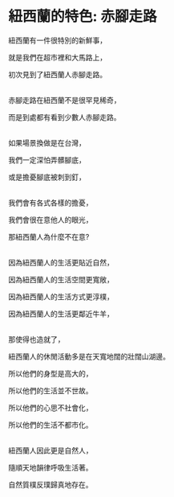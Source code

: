 # 紐西蘭的特色: 赤腳走路

紐西蘭有一件很特別的新鮮事，

就是我們在超市裡和大馬路上，

初次見到了紐西蘭人赤腳走路。
<br/><br/>

赤腳走路在紐西蘭不是很罕見稀奇，

而是到處都有看到少數人赤腳走路。
<br/><br/>

如果場景換做是在台灣，

我們一定深怕弄髒腳底，

或是擔憂腳底被刺到釘，
<br/><br/>

我們會有各式各樣的擔憂，

我們會很在意他人的眼光，

那紐西蘭人為什麼不在意?
<br/><br/>

因為紐西蘭人的生活更貼近自然，

因為紐西蘭人的生活空間更寬敞，

因為紐西蘭人的生活方式更淳樸，

因為紐西蘭人的生活更鄰近牛羊，
<br/><br/>

那使得也造就了，

紐西蘭人的休閒活動多是在天寬地闊的壯闊山湖邊。

所以他們的身型是高大的，

所以他們的生活並不世故。

所以他們的心思不社會化，

所以他們的生活不都市化。
<br/><br/>

紐西蘭人因此更是自然人，

隨順天地韻律呼吸生活著。

自然質樸反璞歸真地存在。
